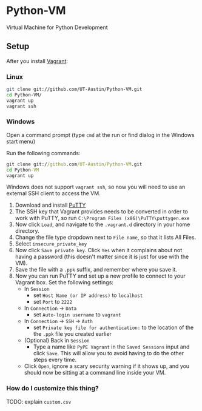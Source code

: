# Python-VM #

Virtual Machine for Python Development


## Setup ##

After you install [Vagrant][]:

### Linux ###
```bash
git clone git://github.com/UT-Austin/Python-VM.git
cd Python-VM/
vagrant up
vagrant ssh
```

### Windows ###
Open a command prompt (type `cmd` at the run or find dialog in the Windows
start menu)

Run the following commands:
```cmd
git clone git://github.com/UT-Austin/Python-VM.git
cd Python-VM
vagrant up
```

Windows does not support `vagrant ssh`, so now you will need to use
an external SSH client to access the VM.

1.  Download and install [PuTTY][]
1.  The SSH key that Vagrant provides needs to be converted in order to work
    with PuTTY, so run `C:\Program Files (x86)\PuTTY\puttygen.exe`
1.  Now click `Load`, and navigate to the `.vagrant.d` directory in your home
    directory.
1.  Change the file type dropdown next to `File name`, so that it lists All
    Files.
1.  Select `insecure_private_key`
1.  Now click `Save private key`. Click `Yes` when it complains about not having
    a password (this doesn't matter since it is just for use with the VM).
1.  Save the file with a `.ppk` suffix, and remember where you save it.
1.  Now you can run PuTTY and set up a new profile to connect to your Vagrant
    box. Set the following settings:
    *   In `Session`
        *   set `Host Name (or IP address)` to `localhost`
        *   set `Port` to `2222`
    *   In `Connection` -> `Data`
        *   set `Auto-login username` to `vagrant`
    *   In `Connection` -> `SSH` -> `Auth`
        *   set `Private key file for authentication:` to the location of the
            the `.ppk` file you created earlier
    *   (Optional) Back in `Session`
        *   Type a name like `PyPE Vagrant` in the `Saved Sessions` input
            and click `Save`. This will allow you to avoid having to do the
            other steps every time.
    *   Click `Open`, ignore a scary security warning if it shows up, and you
        should now be sitting at a command line inside your VM.

### How do I customize this thing? ###
TODO: explain `custom.csv`



[Vagrant]: http://vagrantup.com
[PuTTY]: http://www.chiark.greenend.org.uk/~sgtatham/putty/
